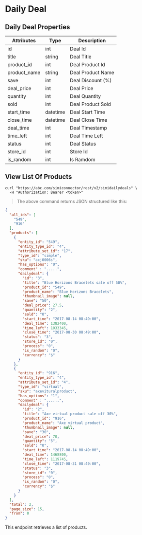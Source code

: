 # Daily Deal

## Daily Deal Properties

Attributes| Type| Description
--------- | ------- | -----------
id | int | Deal Id
title | string | Deal Title
product_id | int | Deal Product Id
product_name | string | Deal Product Name
save | int | Deal Discount (%)
deal_price | int | Deal Price
quantity | int | Deal Quantity
sold | int | Deal Product Sold
start_time | datetime | Deal Start Time
close_time | datetime | Deal Close Time
deal_time | int | Deal Timestamp 
time_left | int | Deal Time Left
status | int | Deal Status
store_id | int | Store Id
is_random | int | Is Ramdom


## View List Of Products

```shell
curl "https://abc.com/simiconnector/rest/v2/simidailydeals" \
  -H "Authorization: Bearer <token>"
```

> The above command returns JSON structured like this:

```json
{
  "all_ids": [
    "549",
    "916"
  ],
  "products": [
    {
      "entity_id": "549",
      "entity_type_id": "4",
      "attribute_set_id": "17",
      "type_id": "simple",
      "sku": "acj0006s",
      "has_options": "0",
      "comment" : ".....",
      "dailydeal": {
        "id": "3",
        "title": "Blue Horizons Bracelets sale off 50%",
        "product_id": "549",
        "product_name": "Blue Horizons Bracelets",
        "thumbnail_image": null,
        "save": "50",
        "deal_price": 27.5,
        "quantity": "2",
        "sold": "0",
        "start_time": "2017-08-14 08:49:00",
        "deal_time": 1382400,
        "time_left": 1033345,
        "close_time": "2017-08-30 08:49:00",
        "status": "3",
        "store_id": "0",
        "process": "0",
        "is_random": "0",
        "currency": "$"
      }
    },
    {
      "entity_id": "916",
      "entity_type_id": "4",
      "attribute_set_id": "4",
      "type_id": "virtual",
      "sku": "axevituralproduct",
      "has_options": "1",
      "comment" : "......",
      "dailydeal": {
        "id": "2",
        "title": "Axe virtual product sale off 30%",
        "product_id": "916",
        "product_name": "Axe virtual product",
        "thumbnail_image": null,
        "save": "30",
        "deal_price": 70,
        "quantity": "5",
        "sold": "0",
        "start_time": "2017-08-14 08:49:00",
        "deal_time": 1468800,
        "time_left": 1119745,
        "close_time": "2017-08-31 08:49:00",
        "status": "3",
        "store_id": "0",
        "process": "0",
        "is_random": "0",
        "currency": "$"
      }
    }
  ],
  "total": 2,
  "page_size": 15,
  "from": 0
}
```

This endpoint retrieves a list of products.

